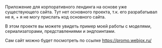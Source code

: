 Приложение для корпоративного лендинга на основе уже существующего сайта.
Тут нет основного проекта, т.к. его разрабатывал не я, + я не могу прислать код основного сайта.

В этом проекте вы можете увидеть пример моей работы с моделями, сериализаторами, представлениями и эндпоинтами.

Сам сайт можно будет посмотреть по ссылке https://promo.webjox.ru/
